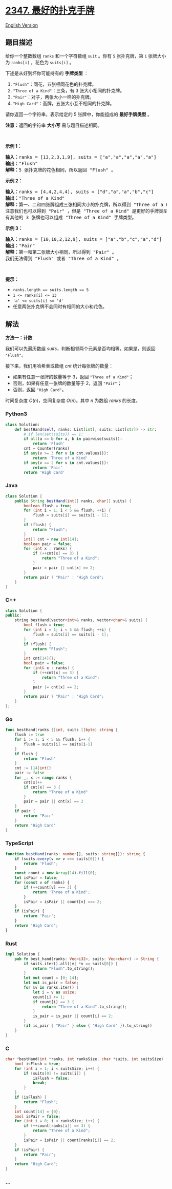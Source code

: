 # [2347. 最好的扑克手牌](https://leetcode.cn/problems/best-poker-hand)

[English Version](/solution/2300-2399/2347.Best%20Poker%20Hand/README_EN.md)

## 题目描述

<!-- 这里写题目描述 -->

<p>给你一个整数数组&nbsp;<code>ranks</code>&nbsp;和一个字符数组&nbsp;<code>suit</code>&nbsp;。你有&nbsp;<code>5</code>&nbsp;张扑克牌，第&nbsp;<code>i</code>&nbsp;张牌大小为&nbsp;<code>ranks[i]</code>&nbsp;，花色为&nbsp;<code>suits[i]</code>&nbsp;。</p>

<p>下述是从好到坏你可能持有的 <strong>手牌类型&nbsp;</strong>：</p>

<ol>
	<li><code>"Flush"</code>：同花，五张相同花色的扑克牌。</li>
	<li><code>"Three of a Kind"</code>：三条，有 3 张大小相同的扑克牌。</li>
	<li><code>"Pair"</code>：对子，两张大小一样的扑克牌。</li>
	<li><code>"High Card"</code>：高牌，五张大小互不相同的扑克牌。</li>
</ol>

<p>请你返回一个字符串，表示给定的 5 张牌中，你能组成的 <strong>最好手牌类型</strong>&nbsp;。</p>

<p><strong>注意：</strong>返回的字符串&nbsp;<strong>大小写</strong>&nbsp;需与题目描述相同。</p>

<p>&nbsp;</p>

<p><strong>示例 1：</strong></p>

<pre><b>输入：</b>ranks = [13,2,3,1,9], suits = ["a","a","a","a","a"]
<b>输出：</b>"Flush"
<b>解释：</b>5 张扑克牌的花色相同，所以返回 "Flush" 。
</pre>

<p><strong>示例 2：</strong></p>

<pre><b>输入：</b>ranks = [4,4,2,4,4], suits = ["d","a","a","b","c"]
<b>输出：</b>"Three of a Kind"
<b>解释：</b>第一、二和四张牌组成三张相同大小的扑克牌，所以得到 "Three of a Kind" 。
注意我们也可以得到 "Pair" ，但是 "Three of a Kind" 是更好的手牌类型。
有其他的 3 张牌也可以组成 "Three of a Kind" 手牌类型。</pre>

<p><strong>示例 3：</strong></p>

<pre><b>输入：</b>ranks = [10,10,2,12,9], suits = ["a","b","c","a","d"]
<b>输出：</b>"Pair"
<b>解释：</b>第一和第二张牌大小相同，所以得到 "Pair" 。
我们无法得到 "Flush" 或者 "Three of a Kind" 。
</pre>

<p>&nbsp;</p>

<p><strong>提示：</strong></p>

<ul>
	<li><code>ranks.length == suits.length == 5</code></li>
	<li><code>1 &lt;= ranks[i] &lt;= 13</code></li>
	<li><code>'a' &lt;= suits[i] &lt;= 'd'</code></li>
	<li>任意两张扑克牌不会同时有相同的大小和花色。</li>
</ul>

## 解法

<!-- 这里可写通用的实现逻辑 -->

**方法一：计数**

我们可以先遍历数组 $suits$，判断相邻两个元素是否均相等，如果是，则返回 `"Flush"`。

接下来，我们用哈希表或数组 $cnt$ 统计每张牌的数量：

-   如果有任意一张牌的数量等于 $3$，返回 `"Three of a Kind"`；
-   否则，如果有任意一张牌的数量等于 $2$，返回 `"Pair"`；
-   否则，返回 `"High Card"`。

时间复杂度 $O(n)$，空间复杂度 $O(n)$。其中 $n$ 为数组 $ranks$ 的长度。

<!-- tabs:start -->

### **Python3**

<!-- 这里可写当前语言的特殊实现逻辑 -->

```python
class Solution:
    def bestHand(self, ranks: List[int], suits: List[str]) -> str:
        # if len(set(suits)) == 1:
        if all(a == b for a, b in pairwise(suits)):
            return 'Flush'
        cnt = Counter(ranks)
        if any(v >= 3 for v in cnt.values()):
            return 'Three of a Kind'
        if any(v == 2 for v in cnt.values()):
            return 'Pair'
        return 'High Card'
```

### **Java**

<!-- 这里可写当前语言的特殊实现逻辑 -->

```java
class Solution {
    public String bestHand(int[] ranks, char[] suits) {
        boolean flush = true;
        for (int i = 1; i < 5 && flush; ++i) {
            flush = suits[i] == suits[i - 1];
        }
        if (flush) {
            return "Flush";
        }
        int[] cnt = new int[14];
        boolean pair = false;
        for (int x : ranks) {
            if (++cnt[x] == 3) {
                return "Three of a Kind";
            }
            pair = pair || cnt[x] == 2;
        }
        return pair ? "Pair" : "High Card";
    }
}
```

### **C++**

```cpp
class Solution {
public:
    string bestHand(vector<int>& ranks, vector<char>& suits) {
        bool flush = true;
        for (int i = 1; i < 5 && flush; ++i) {
            flush = suits[i] == suits[i - 1];
        }
        if (flush) {
            return "Flush";
        }
        int cnt[14]{};
        bool pair = false;
        for (int& x : ranks) {
            if (++cnt[x] == 3) {
                return "Three of a Kind";
            }
            pair |= cnt[x] == 2;
        }
        return pair ? "Pair" : "High Card";
    }
};
```

### **Go**

```go
func bestHand(ranks []int, suits []byte) string {
	flush := true
	for i := 1; i < 5 && flush; i++ {
		flush = suits[i] == suits[i-1]
	}
	if flush {
		return "Flush"
	}
	cnt := [14]int{}
	pair := false
	for _, x := range ranks {
		cnt[x]++
		if cnt[x] == 3 {
			return "Three of a Kind"
		}
		pair = pair || cnt[x] == 2
	}
	if pair {
		return "Pair"
	}
	return "High Card"
}
```

### **TypeScript**

```ts
function bestHand(ranks: number[], suits: string[]): string {
    if (suits.every(v => v === suits[0])) {
        return 'Flush';
    }
    const count = new Array(14).fill(0);
    let isPair = false;
    for (const v of ranks) {
        if (++count[v] === 3) {
            return 'Three of a Kind';
        }
        isPair = isPair || count[v] === 2;
    }
    if (isPair) {
        return 'Pair';
    }
    return 'High Card';
}
```

### **Rust**

```rust
impl Solution {
    pub fn best_hand(ranks: Vec<i32>, suits: Vec<char>) -> String {
        if suits.iter().all(|v| *v == suits[0]) {
            return "Flush".to_string();
        }
        let mut count = [0; 14];
        let mut is_pair = false;
        for &v in ranks.iter() {
            let i = v as usize;
            count[i] += 1;
            if count[i] == 3 {
                return "Three of a Kind".to_string();
            }
            is_pair = is_pair || count[i] == 2;
        }
        (if is_pair { "Pair" } else { "High Card" }).to_string()
    }
}
```

### **C**

```c
char *bestHand(int *ranks, int ranksSize, char *suits, int suitsSize) {
    bool isFlush = true;
    for (int i = 1; i < suitsSize; i++) {
        if (suits[0] != suits[i]) {
            isFlush = false;
            break;
        }
    }
    if (isFlush) {
        return "Flush";
    }
    int count[14] = {0};
    bool isPair = false;
    for (int i = 0; i < ranksSize; i++) {
        if (++count[ranks[i]] == 3) {
            return "Three of a Kind";
        }
        isPair = isPair || count[ranks[i]] == 2;
    }
    if (isPair) {
        return "Pair";
    }
    return "High Card";
}
```

### **...**

```

```

<!-- tabs:end -->
